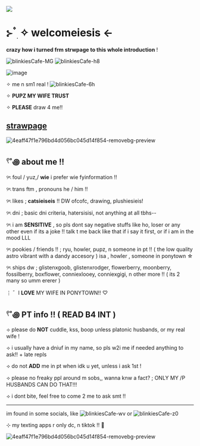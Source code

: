 ![](https://komarev.com/ghpvc/?username=litteryzu&color=641c41&style=for-the-badge&label=PROFILE+VIEWS) 

 # ⊱  ۫ ׅ ✧ welcomeiesis  <-

**crazy how i turned frm strwpage to this whole introduction** !



![blinkiesCafe-MG](https://github.com/user-attachments/assets/c2a7fe57-a909-42ac-9bd4-54dbfed1d014) ![blinkiesCafe-h8](https://github.com/user-attachments/assets/fcc9b9da-9bbb-433e-9d78-41b9f8e3e420)



![image](https://github.com/user-attachments/assets/e0fb6bb8-8485-487b-84ec-5d5eacaa24e7)


✧ me n sm1 real ! ![blinkiesCafe-6h](https://github.com/user-attachments/assets/9a1a3b39-2586-466f-9513-76485852dadb)


✧ **PUPZ MY WIFE TRUST**

✧ **PLEASE** draw 4 me!!

## [strawpage](https://yzuwi.straw.page)







![4eaff47f1e796bd4d056bc045d14f854-removebg-preview](https://github.com/user-attachments/assets/2d27b36b-9741-434a-aecf-28902464f6d8)






## 𓍢˚꩜ about me !!


୨ৎ foul / yuz,/ **wie** i prefer wie fyinformation !! 

୨ৎ trans ftm , pronouns he / him !!

୨ৎ likes ; **catsieiseis** !! DW ofcofc, drawing, plushiesieis! 

୨ৎ dni ; basic dni criteria, hatersisisi, not anything at all tbhs--

୨ৎ i am **SENSITIVE** , so pls dont say negative stuffs like ho, loser or any other even if its a joke !! talk t me back like that if i say it first, or if i am in the mood LLL

୨ৎ pookies / friends !! ; ryu, howler, pupz, n someone in pt !! ( the low quality astro vibrant with a dandy accesory )  isa , howler ,  someone in ponytown  ☆ 


୨ৎ ships dw ; glistenxgoob, glistenxrodger, flowerberry, moonberry, fossilberry, boxflower, conniexlooey, conniexgigi, n other more !! ( its 2 many so umm ererer )

⋮  ゛I **LOVE** MY WIFE IN PONYTOWN!! ♡ 


## 𓍢˚꩜ PT info !! ( READ B4 INT )


⟢ please do **NOT** cuddle, kss, boop unless platonic husbands, or my real wife !

⟢ i usually have a dniuf in my name, so pls w2i me if needed anything to ask!! + late repls

⟢ do not **ADD** me in pt when idk u yet, unless i ask 1st !

⟢ please no freaky ppl around m sobs,, wanna knw a fact? ; ONLY MY /P HUSBANDS CAN DO THAT!!!

⟢ i dont bite, feel free to come 2 me to ask smt !! 

-------------------------------------------------------------

im found in some socials, like ![blinkiesCafe-wv](https://github.com/user-attachments/assets/0294e547-9fbd-4148-b273-38e3f6673cc3) or ![blinkiesCafe-z0](https://github.com/user-attachments/assets/f1f9871c-c74c-4ef5-b781-a247c732571d)


⊹ my texting apps r only dc, n tiktok !! 🦴





![4eaff47f1e796bd4d056bc045d14f854-removebg-preview](https://github.com/user-attachments/assets/7c9a5867-990e-4d28-9071-453f1fc298b6)
























